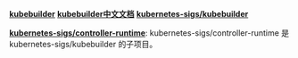 


**[kubebuilder](https://book.kubebuilder.io/introduction.html)**
**[kubebuilder中文文档](https://cloudnative.to/kubebuilder)**
**[kubernetes-sigs/kubebuilder](https://github.com/kubernetes-sigs/kubebuilder)**

**[kubernetes-sigs/controller-runtime](https://github.com/kubernetes-sigs/controller-runtime)**: 
kubernetes-sigs/controller-runtime 是 kubernetes-sigs/kubebuilder 的子项目。
